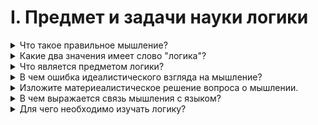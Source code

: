 # I. Предмет и задачи науки логики

<details>
  <summary>Что такое правильное мышление?</summary>

  Мышление являющееся обоснованным, последовательным, не противоречивым и определенным.

</details>

<details>
  <summary>Какие два значения имеет слово "логика"?</summary>
</details>

<details>
  <summary>Что является предметом логики?</summary>
</details>

<details>
  <summary>В чем ошибка идеалистического взгляда на мышление?</summary>
</details>

<details>
  <summary>Изложите материеалистическое решение вопроса о мышлении.</summary>
</details>

<details>
  <summary>В чем выражается связь мышления с языком?</summary>
</details>

<details>
  <summary>Для чего необходимо изучать логику?</summary>
</details>
